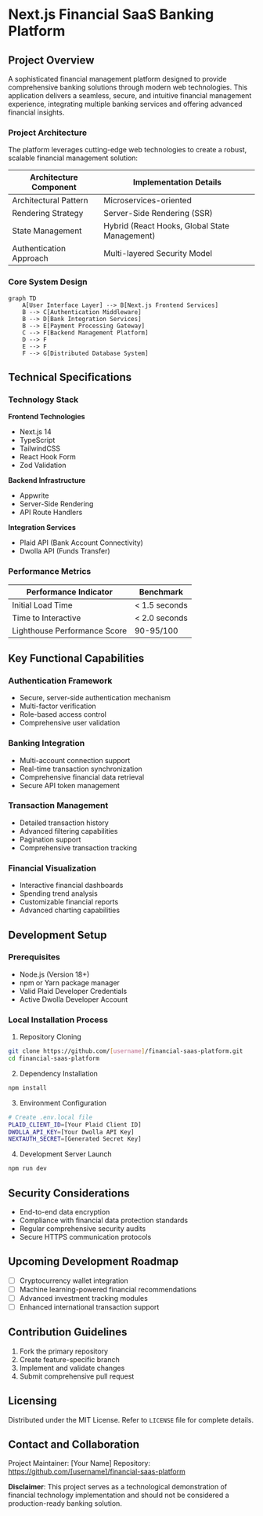 # Next.js Financial SaaS Banking Platform

## Project Overview

A sophisticated financial management platform designed to provide comprehensive banking solutions through modern web technologies. This application delivers a seamless, secure, and intuitive financial management experience, integrating multiple banking services and offering advanced financial insights.

### Project Architecture

The platform leverages cutting-edge web technologies to create a robust, scalable financial management solution:

| Architecture Component | Implementation Details |
|------------------------|------------------------|
| Architectural Pattern | Microservices-oriented |
| Rendering Strategy | Server-Side Rendering (SSR) |
| State Management | Hybrid (React Hooks, Global State Management) |
| Authentication Approach | Multi-layered Security Model |

### Core System Design

```mermaid
graph TD
    A[User Interface Layer] --> B[Next.js Frontend Services]
    B --> C[Authentication Middleware]
    B --> D[Bank Integration Services]
    B --> E[Payment Processing Gateway]
    C --> F[Backend Management Platform]
    D --> F
    E --> F
    F --> G[Distributed Database System]
```

## Technical Specifications

### Technology Stack

**Frontend Technologies**
- Next.js 14
- TypeScript
- TailwindCSS
- React Hook Form
- Zod Validation

**Backend Infrastructure**
- Appwrite
- Server-Side Rendering
- API Route Handlers

**Integration Services**
- Plaid API (Bank Account Connectivity)
- Dwolla API (Funds Transfer)

### Performance Metrics

| Performance Indicator | Benchmark |
|----------------------|-----------|
| Initial Load Time | < 1.5 seconds |
| Time to Interactive | < 2.0 seconds |
| Lighthouse Performance Score | 90-95/100 |

## Key Functional Capabilities

### Authentication Framework
- Secure, server-side authentication mechanism
- Multi-factor verification
- Role-based access control
- Comprehensive user validation

### Banking Integration
- Multi-account connection support
- Real-time transaction synchronization
- Comprehensive financial data retrieval
- Secure API token management

### Transaction Management
- Detailed transaction history
- Advanced filtering capabilities
- Pagination support
- Comprehensive transaction tracking

### Financial Visualization
- Interactive financial dashboards
- Spending trend analysis
- Customizable financial reports
- Advanced charting capabilities

## Development Setup

### Prerequisites
- Node.js (Version 18+)
- npm or Yarn package manager
- Valid Plaid Developer Credentials
- Active Dwolla Developer Account

### Local Installation Process

1. Repository Cloning
```bash
git clone https://github.com/[username]/financial-saas-platform.git
cd financial-saas-platform
```

2. Dependency Installation
```bash
npm install
```

3. Environment Configuration
```bash
# Create .env.local file
PLAID_CLIENT_ID=[Your Plaid Client ID]
DWOLLA_API_KEY=[Your Dwolla API Key]
NEXTAUTH_SECRET=[Generated Secret Key]
```

4. Development Server Launch
```bash
npm run dev
```

## Security Considerations

- End-to-end data encryption
- Compliance with financial data protection standards
- Regular comprehensive security audits
- Secure HTTPS communication protocols

## Upcoming Development Roadmap

- [ ] Cryptocurrency wallet integration
- [ ] Machine learning-powered financial recommendations
- [ ] Advanced investment tracking modules
- [ ] Enhanced international transaction support

## Contribution Guidelines

1. Fork the primary repository
2. Create feature-specific branch
3. Implement and validate changes
4. Submit comprehensive pull request

## Licensing

Distributed under the MIT License. Refer to `LICENSE` file for complete details.

## Contact and Collaboration

Project Maintainer: [Your Name]
Repository: https://github.com/[username]/financial-saas-platform

**Disclaimer**: This project serves as a technological demonstration of financial technology implementation and should not be considered a production-ready banking solution.
